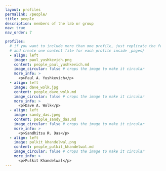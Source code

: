 ```yaml
---
layout: profiles
permalink: /people/
title: people
description: members of the lab or group
nav: true
nav_order: 7

profiles:
  # if you want to include more than one profile, just replicate the following block
  # and create one content file for each profile inside _pages/
  - align: left
    image: paul_yushkevich.png
    content: people_paul_yushkevich.md
    image_circular: false # crops the image to make it circular
    more_info: >
      <p>Paul A. Yushkevich</p>
  - align: left
    image: dave_wolk.jpg
    content: people_dave_wolk.md
    image_circular: false # crops the image to make it circular
    more_info: >
      <p>Dave A. Wolk</p>
  - align: left
    image: sandy_das.jpeg
    content: people_sandy_das.md
    image_circular: false # crops the image to make it circular
    more_info: >
      <p>Sandhitsu R. Das</p>
  - align: left
    image: pulkit_khandelwal.png
    content: people_pulkit_khandelwal.md
    image_circular: false # crops the image to make it circular
    more_info: >
      <p>Pulkit Khandelwal</p>
---
```

